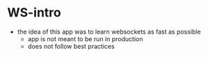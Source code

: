 # WS-intro
- the idea of this app was to learn websockets as fast as possible
  - app is not meant to be run in production
  - does not follow best practices